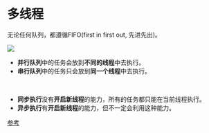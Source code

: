 # 多线程

无论任何队列，都遵循FIFO(first in first out, 先进先出)。

![](https://raw.githubusercontent.com/CocoaDebug/GCD/master/gcd.png)

- **并行队列**中的任务会放到**不同的线程**中去执行。
- **串行队列**中的任务只会放到**同一个线程**中去执行。
</br>

- **同步执行**没有**开启新线程**的能力，所有的任务都只能在当前线程执行。
- **异步执行**有**开启新线程**的能力，但不一定会利用这种能力。

[参考](https://www.jianshu.com/p/0aeb2848780d)